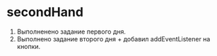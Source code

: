 # secondHand
1. Выполненено задание первого дня.
2. Выполнено задание второго дня + добавил addEventListener на кнопки.

